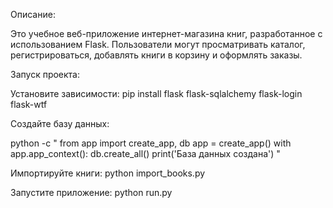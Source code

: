 Описание:

Это учебное веб-приложение интернет-магазина книг, разработанное с использованием Flask.
Пользователи могут просматривать каталог, регистрироваться, добавлять книги в корзину и оформлять заказы.


Запуск проекта:

Установите зависимости:
pip install flask flask-sqlalchemy flask-login flask-wtf

Создайте базу данных: 

python -c " from app import create_app, db
app = create_app()
with app.app_context():
    db.create_all()
    print('База данных создана')
"

Импортируйте книги: 
python import_books.py

Запустите приложение:
python run.py